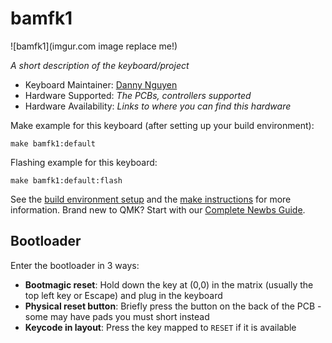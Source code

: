 # bamfk1

![bamfk1](imgur.com image replace me!)

*A short description of the keyboard/project*

* Keyboard Maintainer: [Danny Nguyen](https://github.com/nooges)
* Hardware Supported: *The PCBs, controllers supported*
* Hardware Availability: *Links to where you can find this hardware*

Make example for this keyboard (after setting up your build environment):

    make bamfk1:default

Flashing example for this keyboard:

    make bamfk1:default:flash

See the [build environment setup](https://docs.qmk.fm/#/getting_started_build_tools) and the [make instructions](https://docs.qmk.fm/#/getting_started_make_guide) for more information. Brand new to QMK? Start with our [Complete Newbs Guide](https://docs.qmk.fm/#/newbs).

## Bootloader

Enter the bootloader in 3 ways:

* **Bootmagic reset**: Hold down the key at (0,0) in the matrix (usually the top left key or Escape) and plug in the keyboard
* **Physical reset button**: Briefly press the button on the back of the PCB - some may have pads you must short instead
* **Keycode in layout**: Press the key mapped to `RESET` if it is available

